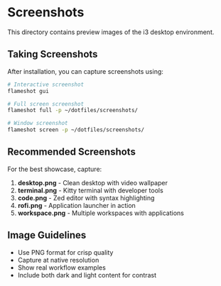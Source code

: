 # Screenshots

This directory contains preview images of the i3 desktop environment.

## Taking Screenshots

After installation, you can capture screenshots using:

```bash
# Interactive screenshot
flameshot gui

# Full screen screenshot
flameshot full -p ~/dotfiles/screenshots/

# Window screenshot
flameshot screen -p ~/dotfiles/screenshots/
```

## Recommended Screenshots

For the best showcase, capture:

1. **desktop.png** - Clean desktop with video wallpaper
2. **terminal.png** - Kitty terminal with developer tools
3. **code.png** - Zed editor with syntax highlighting
4. **rofi.png** - Application launcher in action
5. **workspace.png** - Multiple workspaces with applications

## Image Guidelines

- Use PNG format for crisp quality
- Capture at native resolution
- Show real workflow examples
- Include both dark and light content for contrast